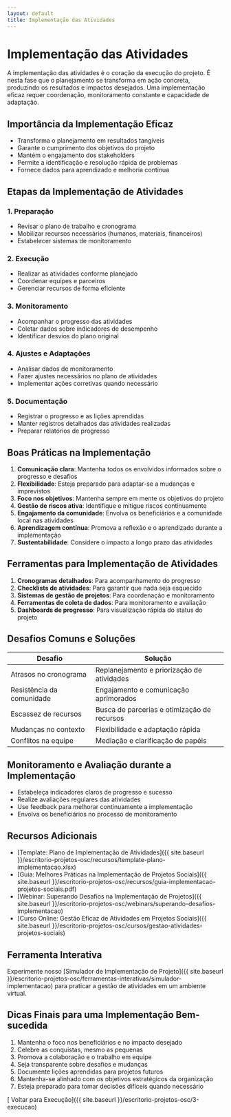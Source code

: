 ```yaml
---
layout: default
title: Implementação das Atividades
---
```


# <i class="fas fa-tasks"></i> Implementação das Atividades

A implementação das atividades é o coração da execução do projeto. É nesta fase que o planejamento se transforma em ação concreta, produzindo os resultados e impactos desejados. Uma implementação eficaz requer coordenação, monitoramento constante e capacidade de adaptação.

## Importância da Implementação Eficaz

- Transforma o planejamento em resultados tangíveis
- Garante o cumprimento dos objetivos do projeto
- Mantém o engajamento dos stakeholders
- Permite a identificação e resolução rápida de problemas
- Fornece dados para aprendizado e melhoria contínua

## Etapas da Implementação de Atividades

### 1. Preparação

- Revisar o plano de trabalho e cronograma
- Mobilizar recursos necessários (humanos, materiais, financeiros)
- Estabelecer sistemas de monitoramento

### 2. Execução

- Realizar as atividades conforme planejado
- Coordenar equipes e parceiros
- Gerenciar recursos de forma eficiente

### 3. Monitoramento

- Acompanhar o progresso das atividades
- Coletar dados sobre indicadores de desempenho
- Identificar desvios do plano original

### 4. Ajustes e Adaptações

- Analisar dados de monitoramento
- Fazer ajustes necessários no plano de atividades
- Implementar ações corretivas quando necessário

### 5. Documentação

- Registrar o progresso e as lições aprendidas
- Manter registros detalhados das atividades realizadas
- Preparar relatórios de progresso

## Boas Práticas na Implementação

1. **Comunicação clara**: Mantenha todos os envolvidos informados sobre o progresso e desafios
2. **Flexibilidade**: Esteja preparado para adaptar-se a mudanças e imprevistos
3. **Foco nos objetivos**: Mantenha sempre em mente os objetivos do projeto
4. **Gestão de riscos ativa**: Identifique e mitigue riscos continuamente
5. **Engajamento da comunidade**: Envolva os beneficiários e a comunidade local nas atividades
6. **Aprendizagem contínua**: Promova a reflexão e o aprendizado durante a implementação
7. **Sustentabilidade**: Considere o impacto a longo prazo das atividades

## Ferramentas para Implementação de Atividades

1. **Cronogramas detalhados**: Para acompanhamento do progresso
2. **Checklists de atividades**: Para garantir que nada seja esquecido
3. **Sistemas de gestão de projetos**: Para coordenação e monitoramento
4. **Ferramentas de coleta de dados**: Para monitoramento e avaliação
5. **Dashboards de progresso**: Para visualização rápida do status do projeto

## Desafios Comuns e Soluções

| Desafio | Solução |
|---------|---------|
| Atrasos no cronograma | Replanejamento e priorização de atividades |
| Resistência da comunidade | Engajamento e comunicação aprimorados |
| Escassez de recursos | Busca de parcerias e otimização de recursos |
| Mudanças no contexto | Flexibilidade e adaptação rápida |
| Conflitos na equipe | Mediação e clarificação de papéis |

## Monitoramento e Avaliação durante a Implementação

- Estabeleça indicadores claros de progresso e sucesso
- Realize avaliações regulares das atividades
- Use feedback para melhorar continuamente a implementação
- Envolva os beneficiários no processo de monitoramento

## Recursos Adicionais

- [Template: Plano de Implementação de Atividades]({{ site.baseurl }}/escritorio-projetos-osc/recursos/template-plano-implementacao.xlsx)
- [Guia: Melhores Práticas na Implementação de Projetos Sociais]({{ site.baseurl }}/escritorio-projetos-osc/recursos/guia-implementacao-projetos-sociais.pdf)
- [Webinar: Superando Desafios na Implementação de Projetos]({{ site.baseurl }}/escritorio-projetos-osc/webinars/superando-desafios-implementacao)
- [Curso Online: Gestão Eficaz de Atividades em Projetos Sociais]({{ site.baseurl }}/escritorio-projetos-osc/cursos/gestao-atividades-projetos-sociais)

## Ferramenta Interativa

Experimente nosso [Simulador de Implementação de Projeto]({{ site.baseurl }}/escritorio-projetos-osc/ferramentas-interativas/simulador-implementacao) para praticar a gestão de atividades em um ambiente virtual.

## Dicas Finais para uma Implementação Bem-sucedida

1. Mantenha o foco nos beneficiários e no impacto desejado
2. Celebre as conquistas, mesmo as pequenas
3. Promova a colaboração e o trabalho em equipe
4. Seja transparente sobre desafios e mudanças
5. Documente lições aprendidas para projetos futuros
6. Mantenha-se alinhado com os objetivos estratégicos da organização
7. Esteja preparado para tomar decisões difíceis quando necessário

[<i class="fas fa-arrow-left"></i> Voltar para Execução]({{ site.baseurl }}/escritorio-projetos-osc/3-execucao)
